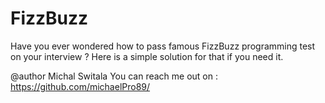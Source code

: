 # FizzBuzz
Have you ever wondered how to pass famous FizzBuzz programming test on your interview ?
Here is a simple solution for that if you need it.

@author Michal Switala
You can reach me out on : https://github.com/michaelPro89/

